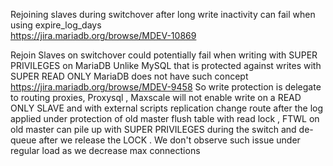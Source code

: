 
Rejoining slaves during switchover after long write inactivity can fail when using expire_log_days    
https://jira.mariadb.org/browse/MDEV-10869

Rejoin Slaves on switchover could potentially fail when writing with SUPER PRIVILEGES on MariaDB
Unlike MySQL that is protected against writes with SUPER READ ONLY MariaDB does not have such concept
https://jira.mariadb.org/browse/MDEV-9458
So write protection is delegate to routing proxies, Proxysql , Maxscale will not enable write on a READ ONLY SLAVE and with external scripts replication change route after the log applied under protection of old master flush table with read lock , FTWL on old master can pile up with SUPER PRIVILEGES during the switch and de-queue after we release the LOCK . We don't observe such issue under regular load as we decrease max connections  
